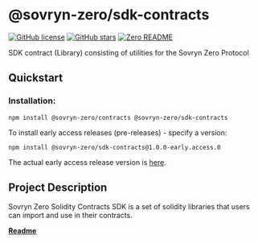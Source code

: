 # @sovryn-zero/sdk-contracts  

[![GitHub license](https://img.shields.io/github/license/DistributedCollective/zero)](/LICENSE)
[![GitHub stars](https://img.shields.io/github/stars/DistributedCollective/zero)](https://github.com/DistributedCollective/zero/stargazers)
[![Zero README](https://img.shields.io/badge/readme-gray?style=flat&logo=ZeroMQ&logoColor=green&link=/README.md)](/README.md)  

  SDK contract (Library) consisting of utilities for the Sovryn Zero Protocol

## Quickstart
### Installation:

  ```shell 
  npm install @sovryn-zero/contracts @sovryn-zero/sdk-contracts
  ```

  To install early access releases (pre-releases) - specify a version:   
  ```
  npm install @sovryn-zero/sdk-contracts@1.0.0-early.access.0
  ```  

  The actual early access release version is [here](https://github.com/DistributedCollective/zero/blob/sdk-publish/packages/sdk-contracts/package.json#L3).  

## Project Description
  Sovryn Zero Solidity Contracts SDK is a set of solidity libraries that users can import and use in their contracts.  

  [**Readme**](https://github.com/DistributedCollective/zero/blob/sdk-publish/packages/sdk-contracts/README.md)